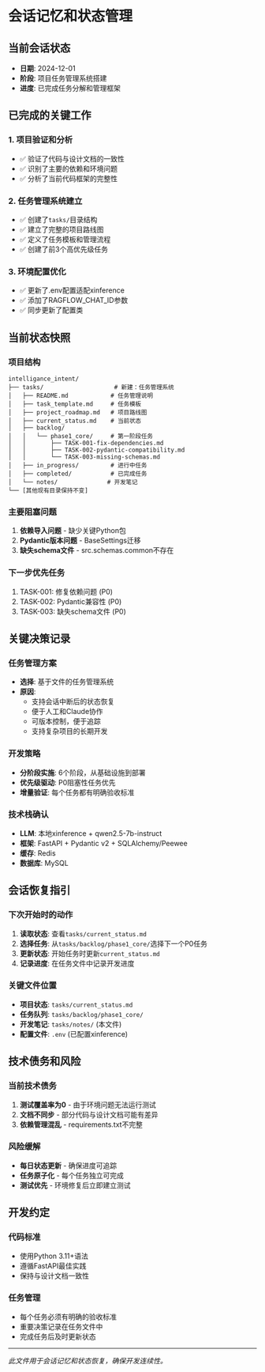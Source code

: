 # 会话记忆和状态管理

## 当前会话状态
- **日期**: 2024-12-01
- **阶段**: 项目任务管理系统搭建
- **进度**: 已完成任务分解和管理框架

## 已完成的关键工作

### 1. 项目验证和分析
- ✅ 验证了代码与设计文档的一致性
- ✅ 识别了主要的依赖和环境问题
- ✅ 分析了当前代码框架的完整性

### 2. 任务管理系统建立
- ✅ 创建了`tasks/`目录结构
- ✅ 建立了完整的项目路线图
- ✅ 定义了任务模板和管理流程
- ✅ 创建了前3个高优先级任务

### 3. 环境配置优化
- ✅ 更新了.env配置适配xinference
- ✅ 添加了RAGFLOW_CHAT_ID参数
- ✅ 同步更新了配置类

## 当前状态快照

### 项目结构
```
intelligance_intent/
├── tasks/                    # 新建：任务管理系统
│   ├── README.md            # 任务管理说明
│   ├── task_template.md     # 任务模板
│   ├── project_roadmap.md   # 项目路线图
│   ├── current_status.md    # 当前状态
│   ├── backlog/            
│   │   └── phase1_core/     # 第一阶段任务
│   │       ├── TASK-001-fix-dependencies.md
│   │       ├── TASK-002-pydantic-compatibility.md
│   │       └── TASK-003-missing-schemas.md
│   ├── in_progress/         # 进行中任务
│   ├── completed/           # 已完成任务
│   └── notes/              # 开发笔记
└── [其他现有目录保持不变]
```

### 主要阻塞问题
1. **依赖导入问题** - 缺少关键Python包
2. **Pydantic版本问题** - BaseSettings迁移
3. **缺失schema文件** - src.schemas.common不存在

### 下一步优先任务
1. TASK-001: 修复依赖问题 (P0)
2. TASK-002: Pydantic兼容性 (P0)
3. TASK-003: 缺失schema文件 (P0)

## 关键决策记录

### 任务管理方案
- **选择**: 基于文件的任务管理系统
- **原因**: 
  - 支持会话中断后的状态恢复
  - 便于人工和Claude协作
  - 可版本控制，便于追踪
  - 支持复杂项目的长期开发

### 开发策略
- **分阶段实施**: 6个阶段，从基础设施到部署
- **优先级驱动**: P0阻塞性任务优先
- **增量验证**: 每个任务都有明确验收标准

### 技术栈确认
- **LLM**: 本地xinference + qwen2.5-7b-instruct
- **框架**: FastAPI + Pydantic v2 + SQLAlchemy/Peewee
- **缓存**: Redis
- **数据库**: MySQL

## 会话恢复指引

### 下次开始时的动作
1. **读取状态**: 查看`tasks/current_status.md`
2. **选择任务**: 从`tasks/backlog/phase1_core/`选择下一个P0任务
3. **更新状态**: 开始任务时更新`current_status.md`
4. **记录进度**: 在任务文件中记录开发进度

### 关键文件位置
- **项目状态**: `tasks/current_status.md`
- **任务队列**: `tasks/backlog/phase1_core/`
- **开发笔记**: `tasks/notes/` (本文件)
- **配置文件**: `.env` (已配置xinference)

## 技术债务和风险

### 当前技术债务
1. **测试覆盖率为0** - 由于环境问题无法运行测试
2. **文档不同步** - 部分代码与设计文档可能有差异
3. **依赖管理混乱** - requirements.txt不完整

### 风险缓解
- **每日状态更新** - 确保进度可追踪
- **任务原子化** - 每个任务独立可完成
- **测试优先** - 环境修复后立即建立测试

## 开发约定

### 代码标准
- 使用Python 3.11+语法
- 遵循FastAPI最佳实践
- 保持与设计文档一致性

### 任务管理
- 每个任务必须有明确的验收标准
- 重要决策记录在任务文件中
- 完成任务后及时更新状态

---

*此文件用于会话记忆和状态恢复，确保开发连续性。*